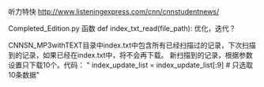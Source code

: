 听力特快
http://www.listeningexpress.com/cnn/cnnstudentnews/


Completed_Edition.py 函数 def index_txt_read(file_path): 优化，迭代？


CNNSN_MP3withTEXT目录中index.txt中包含所有已经扫描过的记录，下次扫描到的记录，如果已经在index.txt中，将不会再下载。
新扫描到的记录，根据参数设置只下载10个。代码：
"    index_update_list = index_update_list[:9]  # 只选取10条数据"